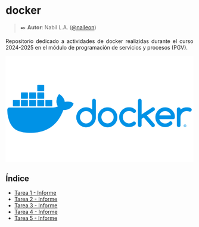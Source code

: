<div align="justify">

# docker

>✒️ __Autor__: Nabil L.A. ([@nalleon](https://github.com/nalleon))

Repositorio dedicado a actividades de docker realizidas durante el curso 2024-2025 en el módulo de programación de servicios y procesos (PGV).


<div align="center">
<img src="./img/image.png">
</div>



## Índice
- [Tarea 1 - Informe](./tarea-1/README.md)
- [Tarea 2 - Informe](./tarea-2/README.md)
- [Tarea 3 - Informe](./tarea-3/README.md)
- [Tarea 4 - Informe](./tarea-4/README.md)
- [Tarea 5 - Informe](./tarea-5/README.md)
</div>